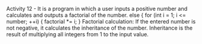 Activity 12 - It is a program in which a user inputs a positive number and calculates and outputs a factorial of the number.
else {
    for (int i = 1; i <= number; ++i) {
        factorial *= i;
    }
Factorial calculation: If the entered number is not negative, it calculates the inheritance of the number. Inheritance is the result of multiplying all integers from 1 to the input value.
